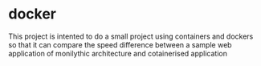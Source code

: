 # docker

This project is intented to do a small project using containers and dockers 
so that it can compare the speed difference between a sample web application
of monilythic architecture and cotainerised application
